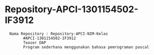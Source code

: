 # Repository-APCI-1301154502-IF3912
      Nama Repository : Repository-APCI-NIM-Kelas
            #APCI-1301154502-IF3912
            Teaser DAP
            Program sederhana menggunakan bahasa pemrograman pascal
